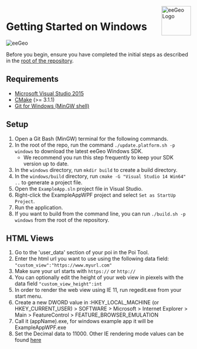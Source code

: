 <a href="http://www.eegeo.com/">
    <img src="http://cdn2.eegeo.com/wp-content/uploads/2016/03/eegeo_logo_quite_big.png" alt="eeGeo Logo" title="eegeo" align="right" height="80px" />
</a>

# Getting Started on Windows

![eeGeo](http://cdn2.eegeo.com/wp-content/uploads/2016/03/readme-banner.jpg)

Before you begin, ensure you have completed the initial steps as described in the [root of the repository](https://github.com/eegeo/eegeo-example-app).

## Requirements

- [Microsoft Visual Studio 2015](https://www.visualstudio.com/en-us/downloads/download-visual-studio-vs.aspx)
- [CMake](https://cmake.org/) (>= 3.1.1)
- [Git for Windows (MinGW shell)](https://git-for-windows.github.io/)

## Setup

1.  Open a Git Bash (MinGW) terminal for the following commands.
2.  In the root of the repo, run the command `./update.platform.sh -p windows` to download the latest eeGeo Windows SDK.
	*	We recommend you run this step frequently to keep your SDK version up to date.
3.  In the `windows` directory, run `mkdir build` to create a build directory.
4.  In the `windows/build` directory, run `cmake -G "Visual Studio 14 Win64" ..` to generate a project file.
5.  Open the `ExampleApp.sln` project file in Visual Studio.
6.  Right-click the ExampleAppWPF project and select `Set as StartUp Project`.
7.  Run the application.
8.  If you want to build from the command line, you can run `./build.sh -p windows` from the root of the repository.

## HTML Views

1. Go to the 'user_data' section of your poi in the Poi Tool.
2. Enter the html url you want to use using the following data field: `"custom_view":"https://www.myurl.com"`
3. Make sure your url starts with `https://` or `http://`
4. You can optionally edit the height of your web view in piexels with the data field `"custom_view_height":int`
4. In order to render the web view using IE 11, run regedit.exe from your start menu.
5. Create a new DWORD value in :HKEY_LOCAL_MACHINE (or HKEY_CURRENT_USER) > SOFTWARE > Microsoft > Internet Explorer > Main > FeatureControl > FEATURE_BROWSER_EMULATION
6. Call it (appName).exe, for windows example app it will be ExampleAppWPF.exe
7. Set the Decimal data to 11000. Other IE rendering mode values can be found [here](https://msdn.microsoft.com/library/ee330730(v=vs.85).aspx)

